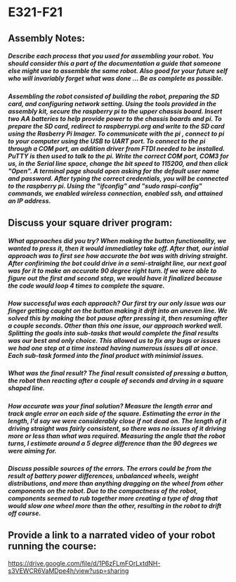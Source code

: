 # E321-F21
## Assembly Notes:
##### Describe each process that you used for assembling your robot. You should consider this a part of the documentation a guide that someone else might use to assemble the same robot. Also good for your future self who will invariably forget what was done ... Be as complete as possible.
##### Assembling the robot consisted of building the robot, preparing the SD card, and configuring network setting. Using the tools provided in the assembly kit, secure the raspberry pi to the upper chassis board. Insert two AA batteries to help provide power to the chassis boards and pi. To prepare the SD card, redirect to raspberrypi.org and write to the SD card using the Rasberry Pi Imager. To communicate with the pi , connect to pi to your computer using the USB to UART port. To connect to the pi through a COM port, an addition driver from FTDI needed to be installed. PuTTY is then used to talk to the pi. Write the correct COM port, COM3 for us, in the Serial line space, change the bit speed to 115200, and then click "Open". A terminal page should open asking for the default user name and password. After typing the correct credentials, you will be connected to the raspberry pi. Using the "ifconfig" and "sudo raspi-config" commands, we enabled wireless connection, enabled ssh, and attained an IP address.  

## Discuss your square driver program:
##### What approaches did you try? When making the button functionality, we wanted to press it, then it would immediatley take off. After that, our intial approach was to first see how accurate the bot was with driving straight. After confiriming the bot could drive in a semi-straight line, our next goal was for it to make an accurate 90 degree right turn. If we were able to figure out the first and second step, we would have it finalized because the code would loop 4 times to complete the square. 
##### How successful was each approach? Our first try our only issue was our finger getting caught on the button making it drift into an uneven line. We solved this by making the bot pause after pressing it, then resuming after a couple seconds. Other than this one issue, our approach worked well. Splitting the goals into sub-tasks that would complete the final results was our best and only choice. This allowed us to fix any bugs or issues we had one step at a time instead having numerous issues all at once. Each sub-task formed into the final product with minimial issues.
##### What was the final result? The final result consisted of pressing a button, the robot then reacting after a couple of seconds and drving in a square shaped line.
##### How accurate was your final solution? Measure the length error and track angle error on each side of the square. Estimating the error in the length, I'd say we were considerably close if not dead on. The length of it driving straight was fairly consistent, so there was no issues of it driving more or less than what was required. Measuring the angle that the robot turns, I estimate around a 5 degree difference than the 90 degrees we were aiming for.
##### Discuss possible sources of the errors. The errors could be from the result of battery power differences, unbalanced wheels, weight distributions, and more than anything dragging on the wheel from other components on the robot. Due to the compactness of the robot, components seemed to rub together more creating a type of drag that would slow one wheel more than the other, resulting in the robot to drift off course.
## Provide a link to a narrated video of your robot running the course:
https://drive.google.com/file/d/1P6zFLmFOrLxtdNH-s3VEWCR6VaMDpe4h/view?usp=sharing
